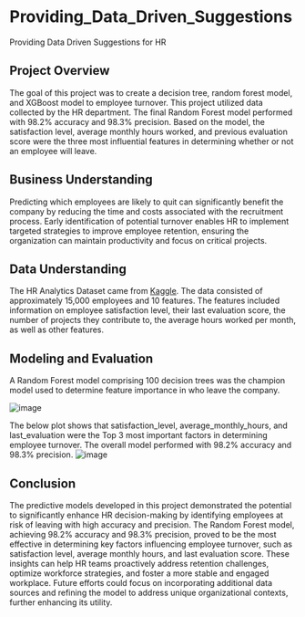 # Providing_Data_Driven_Suggestions
Providing Data Driven Suggestions for HR

## Project Overview
The goal of this project was to create a decision tree, random forest model, and XGBoost model to employee turnover. This project utilized data collected by the HR department. The final Random Forest model performed with 98.2% accuracy and 98.3% precision. Based on the model, the satisfaction level, average monthly hours worked, and previous evaluation score were the three most influential features in determining whether or not an employee will leave.

## Business Understanding
Predicting which employees are likely to quit can significantly benefit the company by reducing the time and costs associated with the recruitment process. Early identification of potential turnover enables HR to implement targeted strategies to improve employee retention, ensuring the organization can maintain productivity and focus on critical projects.

## Data Understanding
The HR Analytics Dataset came from [Kaggle](https://www.kaggle.com/datasets/mfaisalqureshi/hr-analytics-and-job-prediction?select=HR_comma_sep.csv). The data consisted of approximately 15,000 employees and 10 features. The features included information on employee satisfaction level, their last evaluation score, the number of projects they contribute to, the average hours worked per month, as well as other features. 

## Modeling and Evaluation
A Random Forest model comprising 100 decision trees was the champion model used to determine feature importance in who leave the company. 

![image](https://github.com/user-attachments/assets/84d496c7-622b-4f78-93b6-0c9caf2362c5)

The below plot shows that satisfaction_level, average_monthly_hours, and last_evaluation were the Top 3 most important factors in determining employee turnover. The overall model performed with 98.2% accuracy and 98.3% precision. ![image](https://github.com/user-attachments/assets/4182e402-c29c-4a1c-97ef-9dede1afe3fa)


## Conclusion
The predictive models developed in this project demonstrated the potential to significantly enhance HR decision-making by identifying employees at risk of leaving with high accuracy and precision. The Random Forest model, achieving 98.2% accuracy and 98.3% precision, proved to be the most effective in determining key factors influencing employee turnover, such as satisfaction level, average monthly hours, and last evaluation score. These insights can help HR teams proactively address retention challenges, optimize workforce strategies, and foster a more stable and engaged workplace. Future efforts could focus on incorporating additional data sources and refining the model to address unique organizational contexts, further enhancing its utility.
